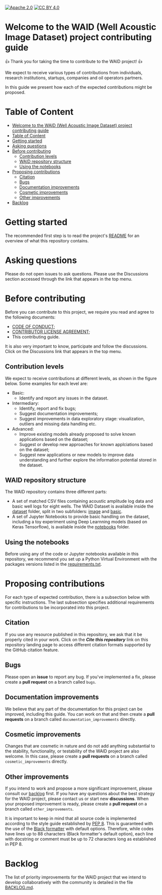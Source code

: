 [![Apache 2.0][apache-shield]][apache] 
[![CC BY 4.0][cc-by-shield]][cc-by]

[apache]: https://opensource.org/licenses/Apache-2.0
[apache-shield]: https://img.shields.io/badge/License-Apache_2.0-blue.svg
[cc-by]: http://creativecommons.org/licenses/by/4.0/
[cc-by-shield]: https://img.shields.io/badge/License-CC%20BY%204.0-lightgrey.svg

# Welcome to the WAID (Well Acoustic Image Dataset) project contributing guide

:+1: Thank you for taking the time to contribute to the WAID project! :+1:

We expect to receive various types of contributions from individuals, research institutions, startups, companies and oil operators partners.

In this guide we present how each of the expected contributions might be proposed.

# Table of Content

- [Welcome to the WAID (Well Acoustic Image Dataset) project contributing guide](#welcome-to-the-waid-well-acoustic-image-dataset-project-contributing-guide)
- [Table of Content](#table-of-content)
- [Getting started](#getting-started)
- [Asking questions](#asking-questions)
- [Before contributing](#before-contributing)
  - [Contribution levels](#contribution-levels)
  - [WAID repository structure](#waid-repository-structure)
  - [Using the notebooks](#using-the-notebooks)
- [Proposing contributions](#proposing-contributions)
  - [Citation](#citation)
  - [Bugs](#bugs)
  - [Documentation improvements](#documentation-improvements)
  - [Cosmetic improvements](#cosmetic-improvements)
  - [Other improvements](#other-improvements)
- [Backlog](#backlog)

# Getting started

The recommended first step is to read the project's [README](README.md) for an overview of what this repository contains.

# Asking questions

Please do not open issues to ask questions. Please use the Discussions section accessed through the link that appears in the top menu.

# Before contributing

Before you can contribute to this project, we require you read and agree to the following documents:

* [CODE OF CONDUCT](CODE_OF_CONDUCT.md);
* [CONTRIBUTOR LICENSE AGREEMENT](CONTRIBUTOR_LICENSE_AGREEMENT.md);
* This contributing guide.

It is also very important to know, participate and follow the discussions. Click on the Discussions link that appears in the top menu.

## Contribution levels

We expect to receive contributions at different levels, as shown in the figure below. Some examples for each level are:

* Basic: 
    * Identify and report any issues in the dataset.
* Intermediary:
    * Identify, report and fix bugs;
    * Suggest documentation improvements;
    * Suggest improvements in data exploratory stage: visualization, outliers and missing data handling etc.
* Advanced:
    * Improve existing models already proposed to solve known applications based on the dataset;
    * Suggest or develop new approaches for known applciations based on the dataset;
    * Suggest new applications or new models to improve data understanding and further explore the information potential stored in the dataset.

## WAID repository structure

The WAID repository contains three different parts:

* A set of matched CSV files containing acoustic amplitude log data and basic well logs for eight wells. The WAID Dataset is available inside the [dataset](dataset) folder, split in two subfolders: [image](dataset\img) and [basic](dataset\bsc).
* A set of Jupyter Notebooks to provide basic handling on the dataset, including a toy experiment using Deep Learnning models (based on Keras Tensorflow), is available inside the [notebooks](notebooks) folder.

## Using the notebooks

Before using any of the code or Jupyter notebooks available in this repository, we recommend you set up a Python Virtual Environment with the packages versions listed in the [requirements.txt](requirements.txt).

# Proposing contributions

For each type of expected contribution, there is a subsection below with specific instructions. The last subsection specifies additional requirements for contributions to be incorporated into this project.

## Citation

If you use any resource published in this repository, we ask that it be properly cited in your work. Click on the ***Cite this repository*** link on this repository landing page to access different citation formats supported by the GitHub citation feature.

## Bugs

Please open an **issue** to report any bug. If you've implemented a fix, please create a **pull request** on a branch called `bugs`.

## Documentation improvements

We believe that any part of the documentation for this project can be improved, including this guide. You can work on that and then create a **pull requests** on a branch called `documentation_improvements` directly.

## Cosmetic improvements

Changes that are cosmetic in nature and do not add anything substantial to the stability, functionality, or testability of the WAID project are also welcome. In this case, please create a **pull requests** on a branch called `cosmetic_improvements` directly.

## Other improvements

If you intend to work and propose a more significant improvement, please consult our [backlog](BACKLOG.md) first. If you have any questions about the best strategy for the WAID project, please contact us or start  new **discussions**. When your proposed improvement is ready, please create a **pull request** on a branch called `other_improvements`.

It is important to keep in mind that all source code is implemented according to the style guide established by [PEP 8](https://peps.python.org/pep-0008/). This is guaranteed with the use of the [Black formatter](https://github.com/psf/black) with default options. Therefore, while codes have lines up to 88 characters (Black formatter's default option), each line with docstring or comment must be up to 72 characters long as established in PEP 8.

# Backlog

The list of priority improvements for the WAID project that we intend to develop collaboratively with the community is detailed in the file [BACKLOG.md](BACKLOG.md).